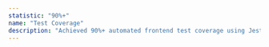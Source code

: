 ```yaml
---
statistic: "90%+"
name: "Test Coverage"
description: "Achieved 90%+ automated frontend test coverage using Jest and Cypress for component reliability."
---
```

